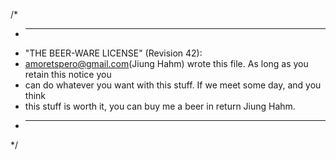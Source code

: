 ﻿/*
 * ----------------------------------------------------------------------------
 * "THE BEER-WARE LICENSE" (Revision 42):
 * <amoretspero@gmail.com>(Jiung Hahm) wrote this file. As long as you retain this notice you
 * can do whatever you want with this stuff. If we meet some day, and you think
 * this stuff is worth it, you can buy me a beer in return Jiung Hahm.
 * ----------------------------------------------------------------------------
 */